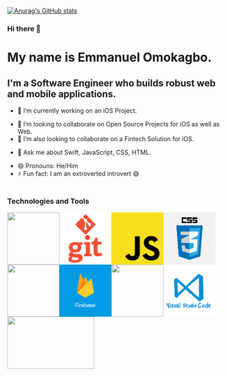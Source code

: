 [![Anurag's GitHub stats](https://github-readme-stats.vercel.app/api?username=omokagbo)](https://github.com/anuraghazra/github-readme-stats)

### Hi there 👋

#

# My name is Emmanuel Omokagbo.

## I'm a Software Engineer who builds robust web and mobile applications.

- 🔭 I’m currently working on an iOS Project.
<!-- - 🌱 I’m currently learning Python. -->
- 👯 I’m looking to collaborate on Open Source Projects for iOS as well as Web.
- 👯 I’m also looking to collaborate on a Fintech Solution for iOS.
<!-- - 🤔 I’m looking for help with ... -->
- 💬 Ask me about Swift, JavaScript, CSS, HTML.
<!-- - 📫 How to reach me: my email -->
- 😄 Pronouns: He/Him
- ⚡ Fun fact: I am an extroverted introvert 😅

# 

### Technologies and Tools
<a href="url"><img src="https://user-images.githubusercontent.com/69020285/130030602-14400d83-414c-4adf-9871-679e3cee048c.png" align="left" height="120" width="120" ></a> <a href="url"><img src="https://raw.githubusercontent.com/oluSammy/oluSammy/master/img/git%20logo-2.png" align="left" height="120" width="120" ></a> <a href="url"><img src="https://raw.githubusercontent.com/oluSammy/oluSammy/master/img/js.png" align="left" height="120" width="120" ></a> <a href="url"><img src="https://raw.githubusercontent.com/oluSammy/oluSammy/master/img/css%20logo-2.png" align="left" height="120" width="120" ></a> <a href="url"><img src="https://user-images.githubusercontent.com/69020285/130030708-42c04385-8e11-4380-ab35-7d621c2cc2aa.png" align="left" height="120" width="120" ></a> <a href="url"><img src="https://github.com/oluSammy/oluSammy/blob/master/img/firebase%20logo.png?raw=true" align="left" height="120" width="120" ></a> <a href="url"><img src="https://user-images.githubusercontent.com/69020285/135035986-9b40b0ca-8b0a-400a-abe0-62e365255bae.png" align="left" height="120" width="120" ></a> <a href="url"><img src="https://github.com/oluSammy/oluSammy/blob/master/img/vs%20code.png?raw=true" align="left" height="120" width="120" ></a> <a href="url"><img src="https://user-images.githubusercontent.com/69020285/139160587-6a340252-9546-49a7-8d5b-d2a6d72fef41.jpeg" align="left" height="120" width="200" ></a>




<!-- <a href="url"><img src="http://url.to/image.png" align="left" height="120" width="120" ></a> -->
